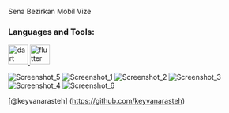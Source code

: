<p>Sena Bezirkan Mobil Vize</p>

<h3 align="left">Languages and Tools:</h3>

<p align="left"> <a href="https://dart.dev" target="_blank" rel="noreferrer"> <img src="https://www.vectorlogo.zone/logos/dartlang/dartlang-icon.svg" alt="dart" width="40" height="40"/> </a> <a href="https://flutter.dev" target="_blank" rel="noreferrer"> <img src="https://www.vectorlogo.zone/logos/flutterio/flutterio-icon.svg" alt="flutter" width="40" height="40"/> </a> </p>

![Screenshot_5](https://github.com/sennachu/isu-mobile-app/assets/90784360/d6de7178-2854-48bf-b088-04876180b705)
![Screenshot_1](https://github.com/sennachu/isu-mobile-app/assets/90784360/bb6c8426-679f-45ff-b55e-565a285596b8)
![Screenshot_2](https://github.com/sennachu/isu-mobile-app/assets/90784360/aa8c7f6d-9ddb-448a-97f8-e35a679d4e9b)
![Screenshot_3](https://github.com/sennachu/isu-mobile-app/assets/90784360/55338973-815c-4fe6-92f2-01c27073910a)
![Screenshot_4](https://github.com/sennachu/isu-mobile-app/assets/90784360/5db4f97e-9034-4a24-8937-e05d86dbc29f)
![Screenshot_6](https://github.com/sennachu/isu-mobile-app/assets/90784360/0aec3581-368b-49a8-a60f-6f40d237a41c)


[@keyvanarasteh] (https://github.com/keyvanarasteh)

